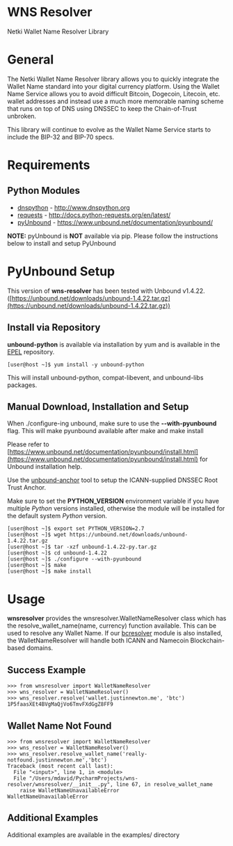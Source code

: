# WNS Resolver

Netki Wallet Name Resolver Library

# General

The Netki Wallet Name Resolver library allows you to quickly integrate the Wallet Name standard into your digital
currency platform. Using the Wallet Name Service allows you to avoid difficult Bitcoin, Dogecoin, Litecoin, etc. wallet addresses
and instead use a much more memorable naming scheme that runs on top of DNS using DNSSEC to keep the Chain-of-Trust unbroken.

This library will continue to evolve as the Wallet Name Service starts to include the BIP-32 and BIP-70 specs.

# Requirements

## Python Modules
- [dnspython](http://www.dnspython.org) - http://www.dnspython.org
- [requests](http://docs.python-requests.org/en/latest/) - http://docs.python-requests.org/en/latest/
- [pyUnbound](https://www.unbound.net/documentation/pyunbound/) - https://www.unbound.net/documentation/pyunbound/

**NOTE:** pyUnbound is **NOT** available via pip. Please follow the instructions below to install and setup PyUnbound

# PyUnbound Setup
This version of **wns-resolver** has been tested with Unbound v1.4.22. ([https://unbound.net/downloads/unbound-1.4.22.tar.gz](https://unbound.net/downloads/unbound-1.4.22.tar.gz))

## Install via Repository

**unbound-python** is available via installation by yum and is available in the [EPEL](https://fedoraproject.org/wiki/EPEL) repository.

    [user@host ~]$ yum install -y unbound-python
    
This will install unbound-python, compat-libevent, and unbound-libs packages.

## Manual Download, Installation and Setup 

When ./configure-ing unbound, make sure to use the **--with-pyunbound** flag. This will make pyunbound available after make and make install

Please refer to [https://www.unbound.net/documentation/pyunbound/install.html](https://www.unbound.net/documentation/pyunbound/install.html) for Unbound installation help.

Use the [unbound-anchor](https://www.unbound.net/documentation/unbound-anchor.html) tool to setup the ICANN-supplied DNSSEC Root Trust Anchor.

Make sure to set the **PYTHON_VERSION** environment variable if you have multiple *Python* versions installed, otherwise
the module will be installed for the default system *Python* version.

    [user@host ~]$ export set PYTHON_VERSION=2.7
    [user@host ~]$ wget https://unbound.net/downloads/unbound-1.4.22.tar.gz
    [user@host ~]$ tar -xzf unbound-1.4.22-py.tar.gz
    [user@host ~]$ cd unbound-1.4.22
    [user@host ~]$ ./configure --with-pyunbound
    [user@host ~]$ make
    [user@host ~]$ make install

# Usage

**wnsresolver** provides the wnsresolver.WalletNameResolver class which has the resolve_wallet_name(name, currency) function available. 
This can be used to resolve any Wallet Name. If our [bcresolver](https://github.com/netkicorp/blockchain-resolver) module is also installed, the WalletNameResolver will handle
both ICANN and Namecoin Blockchain-based domains.

## Success Example

    >>> from wnsresolver import WalletNameResolver
    >>> wns_resolver = WalletNameResolver()
    >>> wns_resolver.resolve('wallet.justinnewton.me', 'btc')
    1P5faasXEt4BVgMaQjVo6TmvFXdGgZ8FF9

## Wallet Name Not Found

    >>> from wnsresolver import WalletNameResolver
    >>> wns_resolver = WalletNameResolver()
    >>> wns_resolver.resolve_wallet_name('really-notfound.justinnewton.me','btc')
    Traceback (most recent call last):
      File "<input>", line 1, in <module>
      File "/Users/mdavid/PycharmProjects/wns-resolver/wnsresolver/__init__.py", line 67, in resolve_wallet_name
        raise WalletNameUnavailableError
    WalletNameUnavailableError
    
## Additional Examples

Additional examples are available in the examples/ directory


